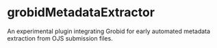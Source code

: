 # grobidMetadataExtractor
An experimental plugin integrating Grobid for early automated metadata extraction from OJS submission files.
